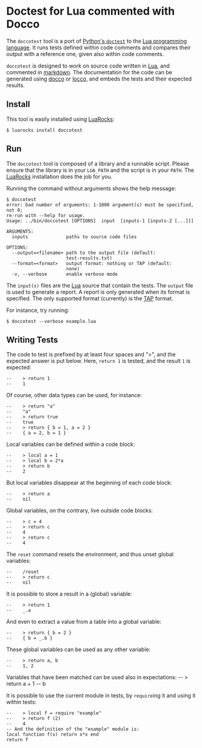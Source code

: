 Doctest for Lua commented with Docco
====================================

The `doccotest` tool is a port of
[Python's `doctest`](https://docs.python.org/2/library/doctest.html) to the
[Lua programming language](http://www.lua.org/).
It runs tests defined within code comments and compares their
output with a reference one, given also within code comments.

`doccotest` is designed to work on source code written in
[Lua](http://www.lua.org/), and commented in
[markdown](http://daringfireball.net/projects/markdown/).
The documentation for the code can be generated using
[docco](http://jashkenas.github.io/docco/) or
[locco](http://rgieseke.github.io/locco/), and embeds the tests and their
expected results.

Install
-------

This tool is easily installed using [LuaRocks](https://rocks.moonscript.org/):

    $ luarocks install doccotest

Run
---

The `doccotest` tool is composed of a library and a runnable script.
Please ensure that the library is in your `LUA_PATH` and the script is in your
`PATH`. The [LuaRocks](https://rocks.moonscript.org/) installation
does the job for you.

Running the command without arguments shows the help message:

    $ doccotest
    error: bad number of arguments: 1-1000 argument(s) must be specified, not 0;
    re-run with --help for usage.
    Usage: ../bin/doccotest [OPTIONS]  input  [inputs-1 [inputs-2 [...]]]

    ARGUMENTS:
      inputs              paths to source code files

    OPTIONS:
      --output=<filename> path to the output file (default:
                          test-results.txt)
      --format=<format>   output format: nothing or TAP (default:
                          none)
      -v, --verbose       enable verbose mode


The `input(s)` files are the [Lua](http://www.lua.org/) source that contain the
tests. The `output` file is used to generate a report. A report is only
generated when its format is specified. The only supported format (currently)
is the [TAP](https://testanything.org/) format.

For instance, try running:

    $ doccotest --verbose example.lua

Writing Tests
-------------

The code to test is prefixed by at least four spaces and ">",
and the expected answer is put below.
Here, `return 1` is tested, and the result `1` is expected:

    --    > return 1
    --    1

Of course, other data types can be used, for instance:

    --    > return "a"
    --    "a"
    --    > return true
    --    true
    --    > return { b = 1, a = 2 }
    --    { a = 2, b = 1 }

Local variables can be defined within a code block:

    --    > local a = 1
    --    > local b = 2*a
    --    > return b
    --    2

But local variables disappear at the beginning of each code block:

    --    > return a
    --    nil

Global variables, on the contrary, live outside code blocks:

    --    > c = 4
    --    > return c
    --    4
    --    > return c
    --    4

The `reset` command resets the environment,
and thus unset global variables:

    --    /reset
    --    > return c
    --    nil

It is possible to store a result in a (global) variable:

    --    > return 1
    --    _.a

And even to extract a value from a table into a global variable:

    --    > return { b = 2 }
    --    { b = _.b }

These global variables can be used as any other variable:

    --    > return a, b
    --    1, 2

Variables that have been matched can be used also in expectations:
    --    > return a + 1
    --    b

It is possible to use the current module in tests,
by `require`ing it and using it within tests:

    --    > local f = require "example"
    --    > return f (2)
    --    4
    -- And the definition of the "example" module is:
    local function f(x) return x*x end
    return f

